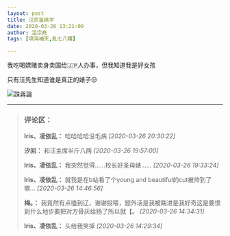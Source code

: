 ```yaml
---
layout: post
title: 汉煎鉴婊学
date: 2020-03-26 13:21:09
author: 溫宗堯
tags: [填海補天,亂七八糟]

---
```


我吃喝嫖赌卖身卖国给🇯🇵人办事，但我知道我是好女孩

只有汪先生知道谁是真正的婊子😒


![誅蔣論](https://i.loli.net/2020/07/19/otC3SlDueiawTg5.jpg)


---
> ### 评论区：
>**Iris、凌依乱：** 哈哈哈哈没毛病  *[2020-03-26 20:30:22]*
>
>**汐回：** 和汪主席半斤八两  *[2020-03-26 19:57:00]*
>
>**Iris、凌依乱：** 我突然觉得……校长好圣母婊……  *[2020-03-26 19:33:24]*
>
>**Iris、凌依乱：** 就我是在b站看了个young and beautiful的cut被帅到了嘛…  *[2020-03-26 14:46:56]*
>
>**梅。：** 我竟然有点嗑到辽，谢谢投喂，题外话是我被踹进是我好奇这是要恨到什么地步要把对方骨灰给扬了所以就【。  *[2020-03-26 14:34:31]*
>
>**Iris、凌依乱：** 头给我笑掉  *[2020-03-26 14:29:34]*
>
>
